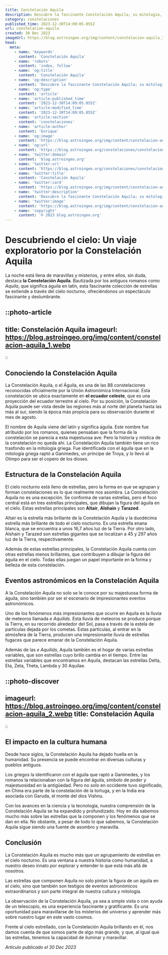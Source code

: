 ```yaml
---
title: Constelación Aquila
description: Descubre la fascinante Constelación Aquila; su mitología, estrellas principales y objetos astronómicos siguiendo consejos SEO para mejor relevancia.
category: constelaciones
published_time: 2023-12-30T14:09:05.055Z
url: constelacion-aquila
created: 30 Dec 2023
imageUrl: https://blog.astroingeo.org/img/content/constelacion-aquila_3.webp
head:
  meta:
    - name: 'keywords'
      content: 'Constelación Aquila'
    - name: 'robots'
      content: 'index, follow'
    - name: 'og:title'
      content: 'Constelación Aquila'
    - name: 'og:description'
      content: 'Descubre la fascinante Constelación Aquila; su mitología, estrellas principales y objetos astronómicos siguiendo consejos SEO para mejor relevancia.'
    - name: 'og:type'
      content: 'article'
    - name: 'article:published_time'
      content: '2023-12-30T14:09:05.055Z'
    - name: 'article:modified_time'
      content: '2023-12-30T14:09:05.055Z'
    - name: 'article:section'
      content: 'constelaciones'
    - name: 'article:author'
      content: 'Enrique'
    - name: 'og:image'
      content: 'https://blog.astroingeo.org/img/content/constelacion-aquila_3.webp'
    - name: 'og:url'
      content: 'https://blog.astroingeo.org/constelaciones/constelacion-aquila'
    - name: 'twitter:domain'
      content: 'blog.astroingeo.org'
    - name: 'twitter:url'
      content: 'https://blog.astroingeo.org/constelaciones/constelacion-aquila'
    - name: 'twitter:title'
      content: 'Constelación Aquila'
    - name: 'twitter:card'
      content: 'https://blog.astroingeo.org/img/content/constelacion-aquila_3.webp'
    - name: 'twitter:description'
      content: 'Descubre la fascinante Constelación Aquila; su mitología, estrellas principales y objetos astronómicos siguiendo consejos SEO para mejor relevancia.'
    - name: 'twitter:image'
      content: 'https://blog.astroingeo.org/img/content/constelacion-aquila_3.webp'
    - name: 'copyright'
      content: '© 2023 blog.astroingeo.org'
---
```

# Descubriendo el cielo: Un viaje exploratorio por la Constelación Aquila

La noche está llena de maravillas y misterios, y entre ellos, sin duda, destaca **la Constelación Aquila**. Bautizada por los antiguos romanos como *Aquila*, que significa águila en latín, esta fascinante colección de estrellas se extiende a través del cielo nocturno, ofreciéndonos un espectáculo fascinante y deslumbrante.

::photo-article
---
title: Constelación Aquila
imageurl: https://blog.astroingeo.org/img/content/constelacion-aquila_1.webp
---
::

## Conociendo la Constelación Aquila

La Constelación Aquila, o el Águila, es una de las 88 constelaciones reconocidas oficialmente por la Unión Astronómica Internacional. Esta constelación se ubica exactamente en **el ecuador celeste**, que es una proyección del ecuador terrestre al cielo. Por su posición, la Constelación Aquila puede ser vista desde las regiones más al norte del planeta hasta las más al sur, siendo la época más propicia para su observación durante el mes de agosto.

El nombre de Aquila viene del latín y significa águila. Este nombre fue atribuido por los romanos, quienes pensaban que la forma de la constelación se parecía a esta majestuosa ave. Pero la historia y mística de la constelación no queda ahí. La Constelación Aquila también tiene un rico trasfondo en la mitología griega. Fue identificada con el águila que en la mitología griega raptó a Ganimedes, un príncipe de Troya, y lo llevó al Olimpo para ser el copero de los dioses.

## Estructura de la Constelación Aquila

El cielo nocturno está lleno de estrellas, pero la forma en que se agrupan y forman constelaciones es lo que realmente nos asombra. La Constelación Aquila no es una excepción. Se conforma de varias estrellas, pero el foco central está en tres estrellas principales, que dibujan la figura del águila en el cielo. Estas estrellas principales son **Altair**, **Alshain** y **Tarazed**.

Altair es la estrella más brillante de la Constelación Aquila y la duodécima estrella más brillante de todo el cielo nocturno. Es una estrella enana blanca, que se encuentra a unos 16,7 años luz de la Tierra. Por otro lado, Alshain y Tarazed son estrellas gigantes que se localizan a 45 y 297 años luz de la Tierra, respectivamente.

Además de estas estrellas principales, la Constelación Aquila cuenta con otras estrellas menos brillantes, que contribuyen a dibujar la figura del águila en el cielo. Todas ellas juegan un papel importante en la forma y belleza de esta constelación.

## Eventos astronómicos en la Constelación Aquila

A la Constelación Aquila no solo se le conoce por su majestuosa forma de águila, sino también por ser el escenario de impresionantes eventos astronómicos.

Uno de los fenómenos más impresionantes que ocurre en Aquila es la lluvia de meteoros llamada *e Aquilids*. Esta lluvia de meteoros se produce porque la Tierra, en su recorrido alrededor del Sol, pasa a través de la estela de partículas dejada por los cometas. Estas partículas, al entrar en la atmósfera de la Tierra, producen una impresionante lluvia de estrellas fugaces que parece emanar de la Constelación Aquila.

Además de las *e Aquilids*, Aquila también es el hogar de varias estrellas variables, que son estrellas cuyo brillo cambia en el tiempo. Entre las estrellas variables que encontramos en Aquila, destacan las estrellas Delta, Eta, Zeta, Theta, Lambda y 30 Aquilae.


::photo-discover
---
imageurl: https://blog.astroingeo.org/img/content/constelacion-aquila_2.webp
title: Constelación Aquila
---
::

## El impacto en la cultura humana

Desde hace siglos, la Constelación Aquila ha dejado huella en la humanidad. Su presencia se puede encontrar en diversas culturas y pueblos antiguos.

Los griegos la identificaron con el águila que raptó a Ganimedes, y los romanos la relacionaban con la figura del águila, símbolo de poder y majestuosidad en la antigüedad. Pero no solo en occidente tuvo significado, en China era parte de la constelación de la tortuga, y en la India era asociada con Garuda, el monte del dios Vishnu.

Con los avances en la ciencia y la tecnología, nuestra comprensión de la Constelación Aquila se ha expandido y profundizado. Hoy en día sabemos mucho más sobre las estrellas que la componen y los fenómenos que se dan en ella. No obstante, a pesar de todo lo que sabemos, la Constelación Aquila sigue siendo una fuente de asombro y maravilla.

## Conclusión

La Constelación Aquila es mucho más que un agrupamiento de estrellas en el cielo nocturno. Es una ventana a nuestra historia como humanidad, a nuestro deseo innato por explorar y entender lo que está más allá de nosotros.

Las estrellas que componen Aquila no solo pintan la figura de un águila en el cielo, sino que también son testigos de eventos astronómicos extraordinarios y son parte integral de nuestra cultura y mitología.

La observación de la Constelación Aquila, ya sea a simple vista o con ayuda de un telescopio, es una experiencia fascinante y gratificante. Es una oportunidad para maravillarse de los misterios del universo y aprender más sobre nuestro lugar en este vasto cosmos.

Frente al cielo estrellado, con la Constelación Aquila brillando en él, nos damos cuenta de que somos parte de algo más grande, y que, al igual que las estrellas, tenemos la capacidad de iluminar y maravillar.

_Artículo publicado el 30 Dec 2023_